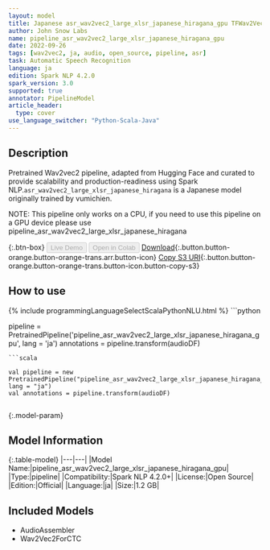 ```yaml
---
layout: model
title: Japanese asr_wav2vec2_large_xlsr_japanese_hiragana_gpu TFWav2Vec2ForCTC from vumichien
author: John Snow Labs
name: pipeline_asr_wav2vec2_large_xlsr_japanese_hiragana_gpu
date: 2022-09-26
tags: [wav2vec2, ja, audio, open_source, pipeline, asr]
task: Automatic Speech Recognition
language: ja
edition: Spark NLP 4.2.0
spark_version: 3.0
supported: true
annotator: PipelineModel
article_header:
  type: cover
use_language_switcher: "Python-Scala-Java"
---
```


## Description

Pretrained Wav2vec2  pipeline, adapted from Hugging Face and curated to provide scalability and production-readiness using Spark NLP.`asr_wav2vec2_large_xlsr_japanese_hiragana` is a Japanese model originally trained by vumichien.

NOTE: This pipeline only works on a CPU, if you need to use this pipeline on a GPU device please use pipeline_asr_wav2vec2_large_xlsr_japanese_hiragana

{:.btn-box}
<button class="button button-orange" disabled>Live Demo</button>
<button class="button button-orange" disabled>Open in Colab</button>
[Download](https://s3.amazonaws.com/auxdata.johnsnowlabs.com/public/models/pipeline_asr_wav2vec2_large_xlsr_japanese_hiragana_gpu_ja_4.2.0_3.0_1664229268673.zip){:.button.button-orange.button-orange-trans.arr.button-icon}
[Copy S3 URI](s3://auxdata.johnsnowlabs.com/public/models/pipeline_asr_wav2vec2_large_xlsr_japanese_hiragana_gpu_ja_4.2.0_3.0_1664229268673.zip){:.button.button-orange.button-orange-trans.button-icon.button-copy-s3}

## How to use



<div class="tabs-box" markdown="1">
{% include programmingLanguageSelectScalaPythonNLU.html %}
```python

pipeline = PretrainedPipeline('pipeline_asr_wav2vec2_large_xlsr_japanese_hiragana_gpu', lang = 'ja')
annotations =  pipeline.transform(audioDF)
    
```
```scala

val pipeline = new PretrainedPipeline("pipeline_asr_wav2vec2_large_xlsr_japanese_hiragana_gpu", lang = "ja")
val annotations = pipeline.transform(audioDF)
    
```
</div>

{:.model-param}
## Model Information

{:.table-model}
|---|---|
|Model Name:|pipeline_asr_wav2vec2_large_xlsr_japanese_hiragana_gpu|
|Type:|pipeline|
|Compatibility:|Spark NLP 4.2.0+|
|License:|Open Source|
|Edition:|Official|
|Language:|ja|
|Size:|1.2 GB|

## Included Models

- AudioAssembler
- Wav2Vec2ForCTC